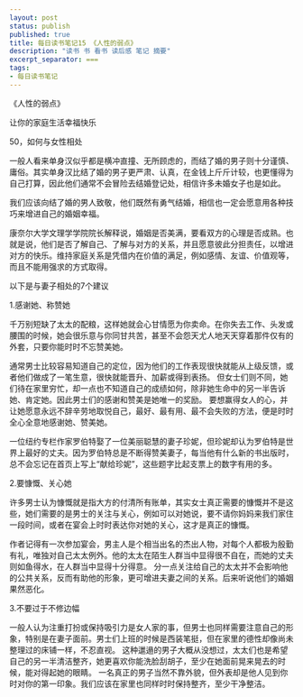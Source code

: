 ```yaml
---
layout: post
status: publish
published: true
title: 每日读书笔记15 《人性的弱点》
description: "读书 书 看书 读后感 笔记 摘要"
excerpt_separator: ===
tags:
- 每日读书笔记
---
```


《人性的弱点》 
 
让你的家庭生活幸福快乐
 
50，如何与女性相处
 
一般人看来单身汉似乎都是横冲直撞、无所顾虑的，而结了婚的男子则十分谨慎、庸俗。其实单身汉比结了婚的男子更严肃、认真，在金钱上斤斤计较，也更懂得为自己打算，因此他们通常不会冒险去结婚登记处，相信许多未婚女子也是如此。
 
我们应该向结了婚的男人致敬，他们既然有勇气结婚，相信也一定会愿意用各种技巧来增进自己的婚姻幸福。

康奈尔大学文理学学院院长解释说，婚姻是否美满，要看双方的心理是否成熟。也就是说，他们是否了解自己、了解与对方的关系，并且愿意彼此分担责任，以增进对方的快乐。维持家庭关系是凭借内在价值的满足，例如感情、友谊、价值观等，而且不能用强求的方式取得。
 
以下是与妻子相处的7个建议

1.感谢她、称赞她
 
千万别短缺了太太的配粮，这样她就会心甘情愿为你卖命。在你失去工作、头发或腰围的时候，她会很乐意与你同甘共苦，甚至不会怨天尤人地天天穿着那件仅有的外套，只要你能时时不忘赞美她。
 
通常男士比较容易知道自己的定位，因为他们的工作表现很快就能从上级反馈，或者他们做成了一笔生意，很快就能晋升、加薪或得到表扬。
但女士们则不同，她们待在家里穷忙，却一点也不知道自己的成绩如何，除非她生命中的另一半告诉她、肯定她。因此男士们的感谢和赞美是她唯一的奖励。
要想赢得女人的心，并让她愿意永远不辞辛劳地取悦自己，最好、最有用、最不会失败的方法，便是时时全心全意地感谢她、赞美她。
 
一位纽约专栏作家罗伯特娶了一位美丽聪慧的妻子珍妮，但珍妮却认为罗伯特是世界上最好的丈夫。因为罗伯特总是不断得赞美妻子，每当他有什么新的书出版时，总不会忘记在首页上写上“献给珍妮”，这些题字比起支票上的数字有用的多。
 
2.要慷慨、关心她
 
许多男士认为慷慨就是指大方的付清所有账单，其实女士真正需要的慷慨并不是这些，她们需要的是男士的关注与关心，例如可以对她说，要不请你妈妈来我们家住一段时间，或者在宴会上时时表达你对她的关心，这才是真正的慷慨。
 
作者记得有一次参加宴会，男主人是个相当出名的杰出人物，对每个人都极为殷勤有礼，唯独对自己太太例外。他的太太在陌生人群当中显得很不自在，而她的丈夫则如鱼得水，在人群当中显得十分得意。
分一点关注给自己的太太并不会影响他的公共关系，反而有助他的形象，更可增进夫妻之间的关系。后来听说他们的婚姻果然恶化。
 
3.不要过于不修边幅
 
一般人认为注重打扮或保持吸引力是女人家的事，但男士也同样需要注意自己的形象，特别是在妻子面前。男士们上班的时候是西装笔挺，但在家里的德性却像尚未整理过的床铺一样，不忍直视。
这种邋遢的男子大概从没想过，太太们也是希望自己的另一半清洁整齐，她更喜欢你能洗脸刮胡子，至少在她面前晃来晃去的时候，能对得起她的眼睛。
一名真正的男子当然不靠外貌，但外表却是他人见到你时对你的第一印象。我们应该在家里也同样时时保持整齐，至少干净整洁。